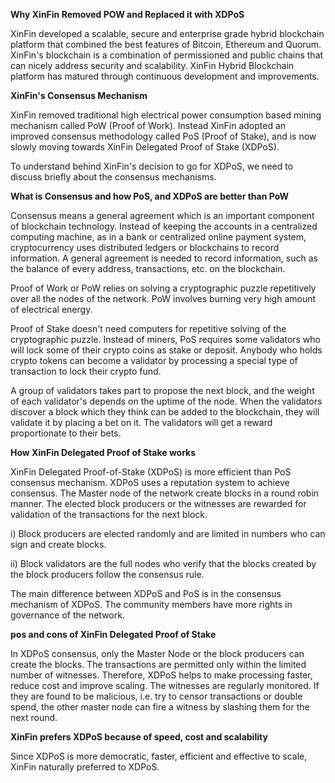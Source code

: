 ﻿**Why XinFin Removed POW and Replaced it with XDPoS**

XinFin developed a scalable, secure and enterprise grade hybrid blockchain platform that combined the best features of Bitcoin, Ethereum and Quorum. XinFin's blockchain is a combination of permissioned and public chains that can nicely address security and scalability. XinFin Hybrid Blockchain platform has matured through continuous development and improvements.


**XinFin's Consensus Mechanism**

XinFin removed traditional high electrical power consumption based mining mechanism called PoW (Proof of Work). Instead XinFin adopted an improved consensus methodology called PoS (Proof of Stake), and is now slowly moving towards XinFin Delegated Proof of Stake (XDPoS).

To understand behind XinFin's decision to go for XDPoS, we need to discuss briefly about the consensus mechanisms.

**What is Consensus and how PoS, and XDPoS are better than PoW**

Consensus means a general agreement which is an important component of blockchain technology. Instead of keeping the accounts in a centralized computing machine, as in a bank or centralized online payment system, cryptocurrency uses distributed ledgers or blockchains to record information. A general agreement is needed to record information, such as the balance of every address, transactions, etc. on the blockchain.

Proof of Work or PoW relies on solving a cryptographic puzzle repetitively over all the nodes of the network. PoW involves burning very high amount of electrical energy.

Proof of Stake doesn't need computers for repetitive solving of the cryptographic puzzle. Instead of miners, PoS requires some validators who will lock some of their crypto coins as stake or deposit. Anybody who holds crypto tokens can become a validator by processing a special type of transaction to lock their crypto fund.

A group of validators takes part to propose the next block, and the weight of each validator's depends on the uptime of the node. When the validators discover a block which they think can be added to the blockchain, they will validate it by placing a bet on it. The validators will get a reward proportionate to their bets.

**How XinFin Delegated Proof of Stake works**

XinFin Delegated Proof-of-Stake (XDPoS) is more efficient than PoS consensus mechanism. XDPoS uses a reputation system to achieve consensus. The Master node of the network create blocks in a round robin manner. The elected block producers or the witnesses are rewarded for validation of the transactions for the next block.

i) Block producers are elected randomly and are limited in numbers who can sign and create blocks.

ii) Block validators are the full nodes who verify that the blocks created by the block producers follow the consensus rule.

The main difference between XDPoS and PoS is in the consensus mechanism of XDPoS. The community members have more rights in governance of the network.

**pos and cons of XinFin Delegated Proof of Stake**

In XDPoS consensus, only the Master Node or the block producers can create the blocks. The transactions are permitted only within the limited number of witnesses. Therefore, XDPoS helps to make processing faster, reduce cost and improve scaling. The witnesses are regularly monitored. If they are found to be malicious, i.e. try to censor transactions or double spend, the other master node can fire a witness by slashing them for the next round.

**XinFin prefers XDPoS because of speed, cost and scalability**

Since XDPoS is more democratic, faster, efficient and effective to scale, XinFin naturally preferred to XDPoS.

